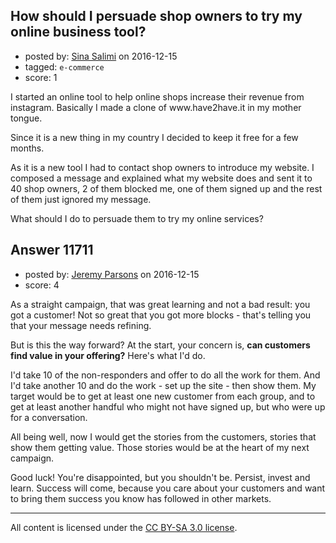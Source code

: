 ## How should I persuade shop owners to try my online business tool?

- posted by: [Sina Salimi](https://stackexchange.com/users/9856661/sina-salimi) on 2016-12-15
- tagged: `e-commerce`
- score: 1

<p>I started an online tool to help online shops increase their revenue from instagram. Basically I made a clone of www.have2have.it in my mother tongue. </p>

<p>Since it is a new thing in my country I decided to keep it free for a few months.</p>

<p>As it is a new tool I had to contact shop owners to introduce my website. I composed a message and explained what my website does and sent it to 40 shop owners, 2 of them blocked me, one of them signed up and the rest of them just ignored my message.</p>

<p>What should I do to persuade them to try my online services?</p>



## Answer 11711

- posted by: [Jeremy Parsons](https://stackexchange.com/users/497810/jeremy-parsons) on 2016-12-15
- score: 4

<p>As a straight campaign, that was great learning and not a bad result: you got a customer! Not so great that you got more blocks - that's telling you that your message needs refining.</p>

<p>But is this the way forward? At the start, your concern is, <strong>can customers find value in your offering?</strong> Here's what I'd do.</p>

<p>I'd take 10 of the non-responders and offer to do all the work for them. And I'd take another 10 and do the work - set up the site - then show them. My target would be to get at least one new customer from each group, and to get at least another handful who might not have signed up, but who were up for a conversation.</p>

<p>All being well, now I would get the stories from the customers, stories that show them getting value. Those stories would be at the heart of my next campaign.</p>

<p>Good luck! You're disappointed, but you shouldn't be. Persist, invest and learn. Success will come, because you care about your customers and want to bring them success you know has followed in other markets.</p>




---

All content is licensed under the [CC BY-SA 3.0 license](https://creativecommons.org/licenses/by-sa/3.0/).
